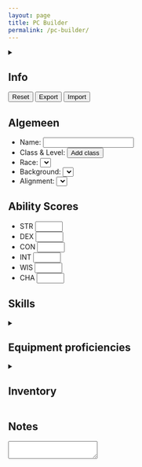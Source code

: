 ```yaml
---
layout: page
title: PC Builder
permalink: /pc-builder/
---
```


<section>
    <details>
        <summary>
            <h2>Info</h2>
        </summary>
        <p>
            Op deze pagina kun je je eigen <abbr title="Player Character">PC</abbr> maken zoals je dit ook op een papieren character sheet zou doen. Aangezien deze "character sheet" niet op fysiek papier is, kunnen we gebruik maken van technieken om de ervaring wat te stroomlijnen. Zo worden de skills van je karakter op deze pagina automatisch uitgerekend op basis van je ability scores, level, en proficiency/ expertise. Daarnaast heb je op het internet veel meer ruimte om dingen op te slaan dan een paar stukken A4 papier.
        </p>
        <p>
            Hieronder wordt wat dieper in gegaan op een paar specificaties van deze pagina. Door deze te lezen begrijp je mogelijk beter wat het idee achter de pagina is en wat de mogelijke uitbreidingen en limitaties zijn.
        </p>
        <h3>localStorage</h3>
        <p>
            Voor het opslaan van de data op deze pagina wordt <a href="https://developer.mozilla.org/en-US/docs/Web/API/Window/localStorage" target="_blank">localStorage</a> gebruikt. Dit is een techniek waarmee data lokaal in de client opgeslagen kan worden. Dit zorgt er in de praktijk voor dat iedereen die deze pagina bezoekt een unieke set aan data heeft, en dat de data die jij op deze pagina ziet alleen voor jou beschikbaar is. Dit zorgt er ook voor dat de data op jouw computer anders is dan bijvoorbeeld op je telefoon. Er zijn plannen om een export-import functionaliteit te maken waardoor je data over meerdere machines beschikbaar kunt stellen.
        </p>
        <h3>DnD API</h3>
        <p>
            Voor class, race, background, en alignment wordt de <a href="https://www.dnd5eapi.co/" target="_blank">DnD 5e API</a> gebruikt. Deze API bevat alle gratis content van D&D 5e, <a href="https://media.wizards.com/2016/downloads/DND/SRD-OGL_V5.1.pdf" target="_blank">de <abbr title="Systems Reference Document">SRD</abbr></a>. Dit is een subset van het <abbr title="Player's Handbook">PHB</abbr>, wat inhoud dat niet alle content hier beschikbaar is (dit bevat bijvoorbeeld maar 1 background). Er zijn op dit moment geen plannen om dit uit te breiden, omdat je dan met copyright law bezig bent.
        </p>
        <h3>Geplande componenten</h3>
        <p>
            Naast de componenten die je al op deze pagina ziet, zijn er plannen voor uitbreidingen. Hieronder zie je een lijst met een aantal geplande onderdelen. Als je zelf voorstellen hebt over uitbreidingen, hoor ik dit graag.
        </p>
        <ul>
            <li>HP, AC, initiative, en speed</li>
            <li>Saving throws</li>
            <li>Race features</li>
            <li>Class features</li>
            <li>Spell casting</li>
            <li>Talen</li>
            <li>
                Inventory, onderverdeeld in
                <ul>
                    <li>Magische items</li>
                    <li>Potions</li>
                    <li>Goud</li>
                    <li>Misc</li>
                </ul>
            </li>
            <li>
                Proficiencies in items
            </li>
        </ul>
    </details>
</section>

<section id="export-import-container">
    <button id="reset-button" type="button">Reset</button>
    <button id="export-button" type="button">Export</button>
    <button id="import-button" type="button">Import</button>
</section>

<section id="generic-info-container">
    <h2>Algemeen</h2>
    <ul>
        <li><label>Name: <input id="name_i"/></label></li>
        <li>
            <label>Class & Level: </label><button id="class-and-level_b" type="button">Add class</button>
            <ul id="class-and-level-list"></ul>
        </li>
        <li><label>Race: <select id="race_s"></select></label></li>
        <li><label>Background: <select id="background_s"></select></label></li>
        <li><label>Alignment: <select id="alignment_s"></select></label></li>
    </ul>
</section>

<section id="ability-scores-container">
    <h2>Ability Scores</h2>
    <ul class="no-style-list" id="ability-scores-list">
    <li id="strength">
            <span>STR</span>
            <span id="strength_m"></span>
            <input id="strength_i" type="number" min="1" max="30"/>
        </li>
        <li id="dexterity">
            <span>DEX</span>
            <span id="dexterity_m"></span>
            <input id="dexterity_i" type="number" min="1" max="30"/>
        </li>
        <li id="constitution">
            <span>CON</span>
            <span id="constitution_m"></span>
            <input id="constitution_i" type="number" min="1" max="30"/>
        </li>
        <li id="intelligence">
            <span>INT</span>
            <span id="intelligence_m"></span>
            <input id="intelligence_i" type="number" min="1" max="30"/>
        </li>
        <li id="wisdom">
            <span>WIS</span>
            <span id="wisdom_m"></span>
            <input id="wisdom_i" type="number" min="1" max="30"/>
        </li>
        <li id="charisma">
            <span>CHA</span>
            <span id="charisma_m"></span>
            <input id="charisma_i" type="number" min="1" max="30"/>
        </li>
    </ul>
</section>

<section id="skills-container">
    <h2>Skills</h2>
    <ul class="no-style-list proficiencies-list three-columns-list" id="skills-list"></ul>
</section>

<section id="equipment-proficiencies-container">
    <details>
        <summary><h2>Equipment proficiencies</h2></summary>
        <details>
            <summary><h3>Weapons</h3></summary>
            <div id="weapon-proficiencies-container"></div>
        </details>
        <details>
            <summary><h3>Armor</h3></summary>
            <div id="armor-proficiencies-container"></div>
        </details>
    </details>
</section>

<section id="inventory-container">
    <details>
        <summary><h2>Inventory</h2></summary>
        <h3>Weapons</h3>
        <button id="add-weapon-button" type="button" disabled>Add weapon</button>
        <select id="weapon-select"></select>
        <div class="table-container">
            <table id="weapons-table">
                <thead>
                    <tr>
                        <th id="weapon_name">Name</th>
                        <th id="weapon_ability">Ability</th>
                        <th id="weapon_attack-bonus">Attack bonus</th>
                        <th id="weapon_damage">Damage</th>
                        <th id="weapon_damage-type">Damage type</th>
                        <th id="weapon_range">Range</th>
                        <th id="weapon_weight">Weight</th>
                        <th id="weapon_buttons">Buttons</th>
                    </tr>
                </thead>
                <tbody>
                </tbody>
            </table>
        </div>
        <h3>Armor</h3>
        <button id="add-armor-button" type="button" disabled>Add armor</button>
        <select id="armor-select"></select>
        <div class="table-container">
            <table id="armor-table">
                <thead>
                    <tr>
                        <th id="armor_name">Name</th>
                        <th id="armor_type">Type</th>
                        <th id="armor_strength-requirement">Strength</th>
                        <th id="armor_disadvantage-on-stealth">Stealth</th>
                        <th id="armor_armor-class">Armor class</th>
                        <th id="armor_effective-armor-class">Effective armor class</th>
                        <th id="armor_weight">Weight</th>
                        <th id="armor_buttons">Buttons</th>
                    </tr>
                </thead>
                <tbody>
                </tbody>
            </table>
        </div>
    </details>
</section>

<section id="notes-container">
    <h2>Notes</h2>
    <textarea id="notes"></textarea>
</section>

<div id="dialogs">
    <dialog id="reset-dialog">
        <div class="dialog-content">
            <button class="close" type="button">Close</button>
            <h2>Reset PC</h2>
            <p>By resetting the PC, you will set the page to the same state it was when you loaded the page for the first time. All data will be removed and default values will be assigned to each property.</p>
            <p><strong>Warning: resetting the page will remove all data. Export the data first to create a backup if you do not want to lose any data.</strong></p>
            <button class="reset" type="button">Reset</button>
        </div>
    </dialog>
    <dialog id="export-dialog">
        <div class="dialog-content">
            <button class="close" type="button">Close</button>
            <h2>Export PC</h2>
            <p>Use this window to download all information needed to build the PC Builder page. You can use this feature to save backups, move characters between devices, and more.</p>
            <p>Use the <code>Import</code> button to import the information into the page using the resulting JSON file from this export.</p>
            <div>
                <button class="download" type="button">Download</button>
                <label for="export-preview">Preview</label>
            </div>
            <textarea id="export-preview" disabled></textarea>
        </div>
    </dialog>
    <dialog id="import-dialog">
        <div class="dialog-content">
            <button class="close" type="button">Close</button>
            <h2>Import PC</h2>
            <p>Use this window to import all information needed to build the PC Builder page. Only the data provided by an export should be used while importing. Using anything else may result in loss of data. Create a backup of the current data by exporting it before importing new data to prevent overwriting existing data.</p>
            <p>Select a JSON file below, then press the <code>Import</code> button to import the data.</p>
            <div>
                <button class="import" type="button" disabled>Import</button>
                <input class="load" type="file"/>
                <label for="import-preview">Preview</label>
            </div>
            <textarea id="import-preview" disabled></textarea>
        </div>
    </dialog>
</div>

<script type="module">
    import { buildPage } from "{{ '/assets/js/player-character/build/build-page.js' | relative_url }}";
    import { initPage } from "{{ '/assets/js/player-character/init/init-page.js' | relative_url }}";

    await buildPage();
    await initPage();
</script>